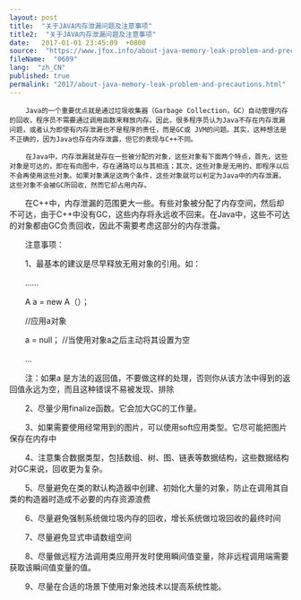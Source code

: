 ```yaml
---
layout: post
title:  "关于JAVA内存泄漏问题及注意事项"
title2:  "关于JAVA内存泄漏问题及注意事项"
date:   2017-01-01 23:45:09  +0800
source:  "https://www.jfox.info/about-java-memory-leak-problem-and-precautions.html"
fileName:  "0609"
lang:  "zh_CN"
published: true
permalink: "2017/about-java-memory-leak-problem-and-precautions.html"
---
```




        Java的一个重要优点就是通过垃圾收集器（Garbage Collection，GC）自动管理内存的回收，程序员不需要通过调用函数来释放内存。因此，很多程序员认为Java不存在内存泄漏问题，或者认为即使有内存泄漏也不是程序的责任，而是GC或 JVM的问题。其实，这种想法是不正确的，因为Java也存在内存泄露，但它的表现与C++不同。

        在Java中，内存泄漏就是存在一些被分配的对象，这些对象有下面两个特点，首先，这些对象是可达的，即在有向图中，存在通路可以与其相连；其次，这些对象是无用的，即程序以后不会再使用这些对象。如果对象满足这两个条件，这些对象就可以判定为Java中的内存泄漏，这些对象不会被GC所回收，然而它却占用内存。

　　在C++中，内存泄漏的范围更大一些。有些对象被分配了内存空间，然后却不可达，由于C++中没有GC，这些内存将永远收不回来。在Java中，这些不可达的对象都由GC负责回收，因此不需要考虑这部分的内存泄露。

　　注意事项：

　　1、最基本的建议是尽早释放无用对象的引用。如：

　　……

　　A a = new A（）；

　　//应用a对象

　　a = null； //当使用对象a之后主动将其设置为空

　　…

　　注：如果a 是方法的返回值，不要做这样的处理，否则你从该方法中得到的返回值永远为空，而且这种错误不易被发现、排除

　　2、尽量少用finalize函数。它会加大GC的工作量。

　　3、如果需要使用经常用到的图片，可以使用soft应用类型。它尽可能把图片保存在内存中

　　4、注意集合数据类型，包括数组、树、图、链表等数据结构，这些数据结构对GC来说，回收更为复杂。

　　5、尽量避免在类的默认构造器中创建、初始化大量的对象，防止在调用其自类的构造器时造成不必要的内存资源浪费

　　6、尽量避免强制系统做垃圾内存的回收，增长系统做垃圾回收的最终时间

　　7、尽量避免显式申请数组空间

　　8、尽量做远程方法调用类应用开发时使用瞬间值变量，除非远程调用端需要获取该瞬间值变量的值。

　　9、尽量在合适的场景下使用对象池技术以提高系统性能。
